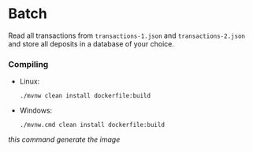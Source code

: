 # Batch

Read all transactions from `transactions-1.json` and `transactions-2.json` and store  all deposits in a database of your choice. 

### Compiling

* Linux:

    ```
    ./mvnw clean install dockerfile:build
    ```
* Windows:

    ```
    ./mvnw.cmd clean install dockerfile:build
    ```
  
_this command generate the image_